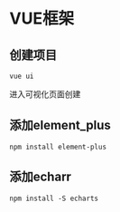 # VUE框架

## 创建项目

```shell
vue ui
```

进入可视化页面创建

## 添加element_plus

```shell
npm install element-plus
```



## 添加echarr

```shell
npm install -S echarts
```

# 